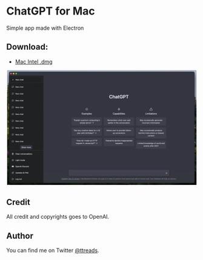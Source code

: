 # ChatGPT for Mac

Simple app made with Electron

## Download:
- [Mac Intel .dmg](https://github.com/TTreads/ChatGPT-Mac/releases/download/v0.0.1/ChatGPT.dmg)



<p align="center">
  <img src="./preview/screenshot.png" width="500">
</p>

## Credit

All credit and copyrights goes to OpenAI.

## Author

You can find me on Twitter [@ttreads](https://twitter.com/ttreads).